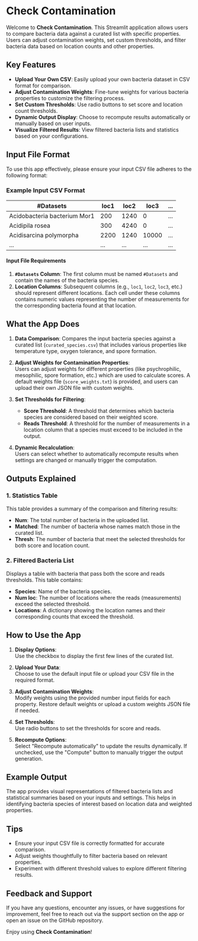 # Check Contamination

Welcome to **Check Contamination**. This Streamlit application allows users to
compare bacteria data against a curated list with specific properties. Users
can adjust contamination weights, set custom thresholds, and filter bacteria
data based on location counts and other properties.

## Key Features

- **Upload Your Own CSV**: Easily upload your own bacteria dataset in CSV
  format for comparison.
- **Adjust Contamination Weights**: Fine-tune weights for various bacteria
  properties to customize the filtering process.
- **Set Custom Thresholds**: Use radio buttons to set score and location count
  thresholds.
- **Dynamic Output Display**: Choose to recompute results automatically or
  manually based on user inputs.
- **Visualize Filtered Results**: View filtered bacteria lists and statistics
  based on your configurations.

## Input File Format

To use this app effectively, please ensure your input CSV file adheres to the
following format:

### Example Input CSV Format

| #Datasets                    | loc1 | loc2 | loc3  | ...   |
|------------------------------|------|------|-------|-------|
| Acidobacteria bacterium Mor1 | 200  | 1240 | 0     | ...   |
| Acidipila rosea              | 300  | 4240 | 0     | ...   |
| Acidisarcina polymorpha      | 2200 | 1240 | 10000 | ...   |
| ...                          | ...  | ...  | ...   | ...   |

#### Input File Requirements

1. **`#Datasets` Column**: The first column must be named `#Datasets` and
   contain the names of the bacteria species.
2. **Location Columns**: Subsequent columns (e.g., `loc1`, `loc2`, `loc3`, etc.)
   should represent different locations. Each cell under these columns contains
   numeric values representing the number of measurements for the corresponding
   bacteria found at that location.

## What the App Does

1. **Data Comparison**: Compares the input bacteria species against a curated
   list (`curated_species.csv`) that includes various properties like
   temperature type, oxygen tolerance, and spore formation.

2. **Adjust Weights for Contamination Properties**:  
   Users can adjust weights for different properties (like psychrophilic,
   mesophilic, spore formation, etc.) which are used to calculate scores.
   A default weights file (`score_weights.txt`) is provided, and users can
   upload their own JSON file with custom weights.

3. **Set Thresholds for Filtering**:
   - **Score Threshold**: A threshold that determines which bacteria species are
     considered based on their weighted score.
   - **Reads Threshold**: A threshold for the number of measurements in a
     location column that a species must exceed to be included in the output.

4. **Dynamic Recalculation**:  
   Users can select whether to automatically recompute results when settings
   are changed or manually trigger the computation.

## Outputs Explained

### 1. **Statistics Table**

This table provides a summary of the comparison and filtering results:

- **Num**: The total number of bacteria in the uploaded list.
- **Matched**: The number of bacteria whose names match those in the curated
  list.
- **Thresh**: The number of bacteria that meet the selected thresholds for both
  score and location count.

### 2. **Filtered Bacteria List**

Displays a table with bacteria that pass both the score and reads thresholds.
This table contains:

- **Species**: Name of the bacteria species.
- **Num loc**: The number of locations where the reads (measurements) exceed the
  selected threshold.
- **Locations**: A dictionary showing the location names and their corresponding
  counts that exceed the threshold.

## How to Use the App

1. **Display Options**:  
   Use the checkbox to display the first few lines of the curated list.

2. **Upload Your Data**:  
   Choose to use the default input file or upload your CSV file in the required
   format.

3. **Adjust Contamination Weights**:  
   Modify weights using the provided number input fields for each property.
   Restore default weights or upload a custom weights JSON file if needed.

4. **Set Thresholds**:  
   Use radio buttons to set the thresholds for score and reads.

5. **Recompute Options**:  
   Select "Recompute automatically" to update the results dynamically.
   If unchecked, use the "Compute" button to manually trigger the output
   generation.

## Example Output

The app provides visual representations of filtered bacteria lists and
statistical summaries based on your inputs and settings. This helps in
identifying bacteria species of interest based on location data and weighted
properties.

## Tips

- Ensure your input CSV file is correctly formatted for accurate comparison.
- Adjust weights thoughtfully to filter bacteria based on relevant properties.
- Experiment with different threshold values to explore different filtering
  results.

## Feedback and Support

If you have any questions, encounter any issues, or have suggestions for
improvement, feel free to reach out via the support section on the app or open
an issue on the GitHub repository.

Enjoy using **Check Contamination**!
